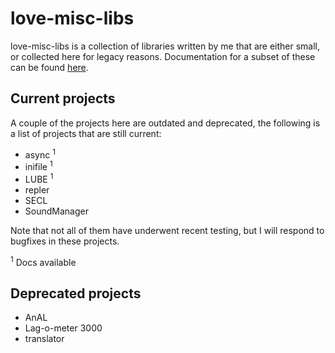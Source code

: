 love-misc-libs
==============

love-misc-libs is a collection of libraries written by me that are either small,
or collected here for legacy reasons. Documentation for a subset of these can
be found [here][docs].

Current projects
----------------

A couple of the projects here are outdated and deprecated, the following is a
list of projects that are still current:

- async <sup>1</sup>
- inifile <sup>1</sup>
- LUBE <sup>1</sup>
- repler
- SECL
- SoundManager

Note that not all of them have underwent recent testing, but I will respond to
bugfixes in these projects.

<sup>1</sup> Docs available

Deprecated projects
-------------------

- AnAL
- Lag-o-meter 3000
- translator

[docs]: http://docs.bartbes.com
